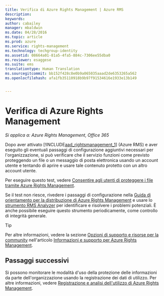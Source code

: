 ```yaml
---
title: Verifica di Azure Rights Management | Azure RMS
description: 
keywords: 
author: cabailey
manager: mbaldwin
ms.date: 04/28/2016
ms.topic: article
ms.prod: azure
ms.service: rights-management
ms.technology: techgroup-identity
ms.assetid: 08664a01-81a5-4fa5-884c-7306ee55dba0
ms.reviewer: esaggese
ms.suite: ems
translationtype: Human Translation
ms.sourcegitcommit: bb152f428c8e0b9a065035aaad2de6353265a562
ms.openlocfilehash: afa1fb35110918b9b97f91534616e1933e13b149


---
```


# Verifica di Azure Rights Management

*Si applica a: Azure Rights Management, Office 365*

Dopo aver attivato [!INCLUDE[aad_rightsmanagement_1](../includes/aad_rightsmanagement_1_md.md)] (Azure RMS) e aver eseguito gli eventuali passaggi di configurazione aggiuntivi necessari per l'organizzazione, si può verificare che il servizio funzioni come previsto proteggendo un file o un messaggio di posta elettronica usando un account utente e tentando di aprire e usare tale contenuto protetto con un altro account utente.

Per eseguire questo test, vedere [Consentire agli utenti di proteggere i file tramite Azure Rights Management](help-users.md).

Se il test non riesce, rivedere i passaggi di configurazione nella [Guida di orientamento per la distribuzione di Azure Rights Management](../plan-design/deployment-roadmap.md) e usare lo [strumento RMS Analyzer](http://www.microsoft.com/en-us/download/details.aspx?id=46437) per identificare e risolvere i problemi potenziali. È anche possibile eseguire questo strumento periodicamente, come controllo di integrità generale.

> [!TIP]
> Per altre informazioni, vedere la sezione [Opzioni di supporto e risorse per la community](../get-started/information-support.md#support-options-and-community-resources) nell'articolo [Informazioni e supporto per Azure Rights Management](../get-started/information-support.md).

## Passaggi successivi

Si possono monitorare le modalità d'uso della protezione delle informazioni da parte dell'organizzazione usando la registrazione dei dati di utilizzo. Per altre informazioni, vedere [Registrazione e analisi dell'utilizzo di Azure Rights Management](log-analyze-usage.md).






<!--HONumber=Jun16_HO4-->


